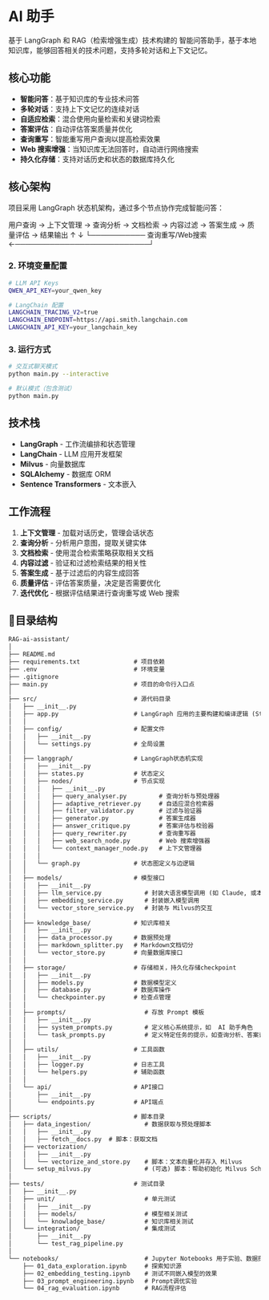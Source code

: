 #  AI 助手

基于 LangGraph 和 RAG（检索增强生成）技术构建的 智能问答助手，基于本地知识库，能够回答相关的技术问题，支持多轮对话和上下文记忆。

##  核心功能

- **智能问答**：基于知识库的专业技术问答
- **多轮对话**：支持上下文记忆的连续对话
- **自适应检索**：混合使用向量检索和关键词检索
- **答案评估**：自动评估答案质量并优化
- **查询重写**：智能重写用户查询以提高检索效果
- **Web 搜索增强**：当知识库无法回答时，自动进行网络搜索
- **持久化存储**：支持对话历史和状态的数据库持久化

## 核心架构

项目采用 LangGraph 状态机架构，通过多个节点协作完成智能问答：

用户查询 → 上下文管理 → 查询分析 → 文档检索 → 内容过滤 → 答案生成 → 质量评估 → 结果输出
                ↑                                                                    									   ↓
                └─────────── 查询重写/Web搜索 ←───────────────────────────┘



### 2. 环境变量配置

```bash
# LLM API Keys
QWEN_API_KEY=your_qwen_key

# LangChain 配置
LANGCHAIN_TRACING_V2=true
LANGCHAIN_ENDPOINT=https://api.smith.langchain.com
LANGCHAIN_API_KEY=your_langchain_key
```

### 3. 运行方式

```bash
# 交互式聊天模式
python main.py --interactive

# 默认模式（包含测试）
python main.py
```

## 技术栈

- **LangGraph** - 工作流编排和状态管理
- **LangChain** - LLM 应用开发框架
- **Milvus** - 向量数据库
- **SQLAlchemy** - 数据库 ORM
- **Sentence Transformers** - 文本嵌入

## 工作流程

1. **上下文管理** - 加载对话历史，管理会话状态
2. **查询分析** - 分析用户意图，提取关键实体
3. **文档检索** - 使用混合检索策略获取相关文档
4. **内容过滤** - 验证和过滤检索结果的相关性
5. **答案生成** - 基于过滤后的内容生成回答
6. **质量评估** - 评估答案质量，决定是否需要优化
7. **迭代优化** - 根据评估结果进行查询重写或 Web 搜索

## 📝目录结构

```markdown
RAG-ai-assistant/
│
├── README.md                      
├── requirements.txt               # 项目依赖
├── .env                   		   # 环境变量
├── .gitignore                   
├── main.py                        # 项目的命令行入口点
│
├── src/                           # 源代码目录
│   ├── __init__.py
│   ├── app.py                     # LangGraph 应用的主要构建和编译逻辑 (StateGraph 定义)
│   │
│   ├── config/                    # 配置文件
│   │   ├── __init__.py
│   │   └── settings.py            # 全局设置
│   │
│   ├── langgraph/                 # LangGraph状态机实现
│   │   ├── __init__.py
│   │   ├── states.py              # 状态定义
│   │   ├── nodes/                 # 节点实现
│   │   │   ├── __init__.py
│   │   │   ├── query_analyser.py         # 查询分析与预处理器
│   │   │   ├── adaptive_retriever.py     # 自适应混合检索器
│   │   │   ├── filter_validator.py       # 过滤与验证器
│   │   │   ├── generator.py              # 答案生成器
│   │   │   ├── answer_critique.py        # 答案评估与校验器
│   │   │   ├── query_rewriter.py         # 查询重写器
│   │   │   ├── web_search_node.py        # Web 搜索增强器
│   │   │   └── context_manager_node.py   # 上下文管理器
│   │   │
│   │   └── graph.py               # 状态图定义与边逻辑
│   │
│   ├── models/                    # 模型接口
│   │   ├── __init__.py
│   │   ├── llm_service.py            # 封装大语言模型调用 (如 Claude, 或本地模型)
│   │   ├── embedding_service.py      # 封装嵌入模型调用
│   │   └── vector_store_service.py   # 封装与 Milvus的交互
│   │
│   ├── knowledge_base/            # 知识库相关
│   │   ├── __init__.py
│   │   ├── data_processor.py      # 数据预处理
│   │   ├── markdown_splitter.py   # Markdown文档切分
│   │   └── vector_store.py        # 向量数据库接口
│   │
│   ├── storage/                   # 存储相关，持久化存储checkpoint
│   │   ├── __init__.py
│   │   ├── models.py              # 数据模型定义
│   │   ├── database.py            # 数据库操作
│   │   └── checkpointer.py        # 检查点管理
│   │
│   ├── prompts/                      # 存放 Prompt 模板
│   │   ├── __init__.py
│   │   ├── system_prompts.py         # 定义核心系统提示，如  AI 助手角色
│   │   └── task_prompts.py           # 定义特定任务的提示，如查询分析、答案评估等
│   │
│   ├── utils/                     # 工具函数
│   │   ├── __init__.py
│   │   ├── logger.py              # 日志工具
│   │   └── helpers.py             # 辅助函数
│   │
│   └── api/                       # API接口
│       ├── __init__.py
│       └── endpoints.py           # API端点
│
├── scripts/                       # 脚本目录
│   ├── data_ingestion/               # 数据获取与预处理脚本
│   │   ├── __init__.py
│   │   ├── fetch__docs.py  # 脚本：获取文档
│   ├── vectorization/
│   │   ├── __init__.py
│   │   └── vectorize_and_store.py    # 脚本：文本向量化并存入 Milvus
│   └── setup_milvus.py               # (可选) 脚本：帮助初始化 Milvus Schema 和索引
│
├── tests/                         # 测试目录
│   ├── __init__.py
│   ├── unit/                         # 单元测试
│   │   ├── __init__.py
│   │   ├── models/                   # 模型相关测试
│   │   └── knowladge_base/           # 知识库相关测试
│   └── integration/                  # 集成测试
│       ├── __init__.py
│       └── test_rag_pipeline.py
│
└── notebooks/                        # Jupyter Notebooks 用于实验、数据探索、模型评估
    ├── 01_data_exploration.ipynb     # 探索知识源
    ├── 02_embedding_testing.ipynb    # 测试不同嵌入模型的效果
    ├── 03_prompt_engineering.ipynb   # Prompt调优实验
    └── 04_rag_evaluation.ipynb       # RAG流程评估
```
